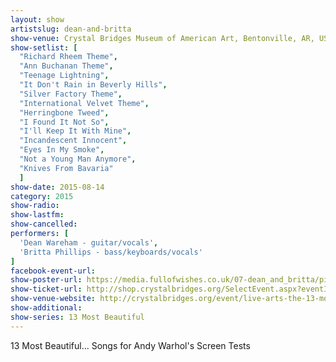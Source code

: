 ```yaml
---
layout: show
artistslug: dean-and-britta
show-venue: Crystal Bridges Museum of American Art, Bentonville, AR, USA
show-setlist: [
  "Richard Rheem Theme",
  "Ann Buchanan Theme",
  "Teenage Lightning",
  "It Don't Rain in Beverly Hills",
  "Silver Factory Theme",
  "International Velvet Theme",
  "Herringbone Tweed",
  "I Found It Not So",
  "I'll Keep It With Mine",
  "Incandescent Innocent",
  "Eyes In My Smoke",
  "Not a Young Man Anymore",
  "Knives From Bavaria"
  ]
show-date: 2015-08-14
category: 2015
show-radio:
show-lastfm:
show-cancelled:
performers: [
  'Dean Wareham - guitar/vocals',
  'Britta Phillips - bass/keyboards/vocals'
]
facebook-event-url:
show-poster-url: https://media.fullofwishes.co.uk/07-dean_and_britta/pictures/13most_300-new.jpg
show-ticket-url: http://shop.crystalbridges.org/SelectEvent.aspx?eventID=2000590
show-venue-website: http://crystalbridges.org/event/live-arts-the-13-most-beautiful-songs-for-andy-warhols-screen-tests/
show-additional:
show-series: 13 Most Beautiful
---
```

13 Most Beautiful... Songs for Andy Warhol's Screen Tests
